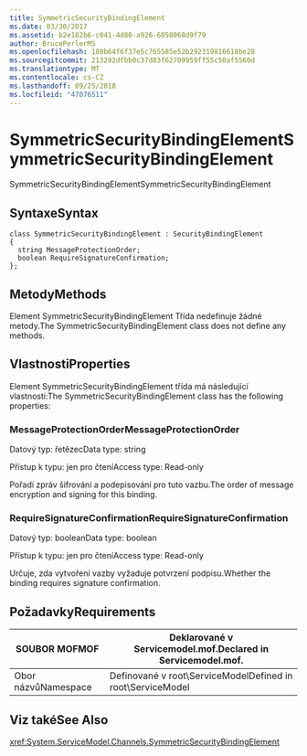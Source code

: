 ```yaml
---
title: SymmetricSecurityBindingElement
ms.date: 03/30/2017
ms.assetid: b2e182b6-c041-4d80-a926-6058068d9f79
author: BrucePerlerMS
ms.openlocfilehash: 180b64f6f37e5c765585e52b292319816618be28
ms.sourcegitcommit: 213292dfbb0c37d83f62709959ff55c50af5560d
ms.translationtype: MT
ms.contentlocale: cs-CZ
ms.lasthandoff: 09/25/2018
ms.locfileid: "47076511"
---
```

# <a name="symmetricsecuritybindingelement"></a><span data-ttu-id="8af92-102">SymmetricSecurityBindingElement</span><span class="sxs-lookup"><span data-stu-id="8af92-102">SymmetricSecurityBindingElement</span></span>
<span data-ttu-id="8af92-103">SymmetricSecurityBindingElement</span><span class="sxs-lookup"><span data-stu-id="8af92-103">SymmetricSecurityBindingElement</span></span>  
  
## <a name="syntax"></a><span data-ttu-id="8af92-104">Syntaxe</span><span class="sxs-lookup"><span data-stu-id="8af92-104">Syntax</span></span>  
  
```  
class SymmetricSecurityBindingElement : SecurityBindingElement  
{  
  string MessageProtectionOrder;  
  boolean RequireSignatureConfirmation;  
};  
```  
  
## <a name="methods"></a><span data-ttu-id="8af92-105">Metody</span><span class="sxs-lookup"><span data-stu-id="8af92-105">Methods</span></span>  
 <span data-ttu-id="8af92-106">Element SymmetricSecurityBindingElement Třída nedefinuje žádné metody.</span><span class="sxs-lookup"><span data-stu-id="8af92-106">The SymmetricSecurityBindingElement class does not define any methods.</span></span>  
  
## <a name="properties"></a><span data-ttu-id="8af92-107">Vlastnosti</span><span class="sxs-lookup"><span data-stu-id="8af92-107">Properties</span></span>  
 <span data-ttu-id="8af92-108">Element SymmetricSecurityBindingElement třída má následující vlastnosti:</span><span class="sxs-lookup"><span data-stu-id="8af92-108">The SymmetricSecurityBindingElement class has the following properties:</span></span>  
  
### <a name="messageprotectionorder"></a><span data-ttu-id="8af92-109">MessageProtectionOrder</span><span class="sxs-lookup"><span data-stu-id="8af92-109">MessageProtectionOrder</span></span>  
 <span data-ttu-id="8af92-110">Datový typ: řetězec</span><span class="sxs-lookup"><span data-stu-id="8af92-110">Data type: string</span></span>  
  
 <span data-ttu-id="8af92-111">Přístup k typu: jen pro čtení</span><span class="sxs-lookup"><span data-stu-id="8af92-111">Access type: Read-only</span></span>  
  
 <span data-ttu-id="8af92-112">Pořadí zpráv šifrování a podepisování pro tuto vazbu.</span><span class="sxs-lookup"><span data-stu-id="8af92-112">The order of message encryption and signing for this binding.</span></span>  
  
### <a name="requiresignatureconfirmation"></a><span data-ttu-id="8af92-113">RequireSignatureConfirmation</span><span class="sxs-lookup"><span data-stu-id="8af92-113">RequireSignatureConfirmation</span></span>  
 <span data-ttu-id="8af92-114">Datový typ: boolean</span><span class="sxs-lookup"><span data-stu-id="8af92-114">Data type: boolean</span></span>  
  
 <span data-ttu-id="8af92-115">Přístup k typu: jen pro čtení</span><span class="sxs-lookup"><span data-stu-id="8af92-115">Access type: Read-only</span></span>  
  
 <span data-ttu-id="8af92-116">Určuje, zda vytvoření vazby vyžaduje potvrzení podpisu.</span><span class="sxs-lookup"><span data-stu-id="8af92-116">Whether the binding requires signature confirmation.</span></span>  
  
## <a name="requirements"></a><span data-ttu-id="8af92-117">Požadavky</span><span class="sxs-lookup"><span data-stu-id="8af92-117">Requirements</span></span>  
  
|<span data-ttu-id="8af92-118">SOUBOR MOF</span><span class="sxs-lookup"><span data-stu-id="8af92-118">MOF</span></span>|<span data-ttu-id="8af92-119">Deklarované v Servicemodel.mof.</span><span class="sxs-lookup"><span data-stu-id="8af92-119">Declared in Servicemodel.mof.</span></span>|  
|---------|-----------------------------------|  
|<span data-ttu-id="8af92-120">Obor názvů</span><span class="sxs-lookup"><span data-stu-id="8af92-120">Namespace</span></span>|<span data-ttu-id="8af92-121">Definované v root\ServiceModel</span><span class="sxs-lookup"><span data-stu-id="8af92-121">Defined in root\ServiceModel</span></span>|  
  
## <a name="see-also"></a><span data-ttu-id="8af92-122">Viz také</span><span class="sxs-lookup"><span data-stu-id="8af92-122">See Also</span></span>  
 <xref:System.ServiceModel.Channels.SymmetricSecurityBindingElement>
